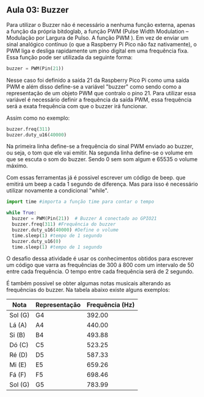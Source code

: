 ## Aula 03: Buzzer

Para utilizar o Buzzer não é necessário a nenhuma função externa, apenas a função da própria bitdoglab, a função PWM (Pulse Width Modulation – Modulação por Largura de Pulso. A função PWM ). Em vez de enviar um sinal analógico contínuo (o que a Raspberry Pi Pico não faz nativamente), o PWM liga e desliga rapidamente um pino digital em uma frequência fixa. 
Essa função pode ser utilizada da seguinte forma:

```python
buzzer = PWM(Pin(21))
```

Nesse caso foi definido a saída 21 da Raspberry Pico Pi como uma saída PWM e além disso define-se a variável "buzzer" como sendo como a representação de um objeto PWM que contralo o pino 21. Para utilizar essa variável é necessário definir a frequência da saída PWM, essa frequência será a exata frequência com que o buzzer irá funcionar.

Assim como no exemplo:

```python
buzzer.freq(311)
buzzer.duty_u16(40000)
```
Na primeira linha define-se a frequência do sinal PWM enviado ao buzzer, ou seja, o tom que ele vai emitir. Na segunda linha define-se o volume em que se escuta o som do buzzer. Sendo 0 sem som algum e 65535 o volume máximo.

Com essas ferramentas já é possivel escrever um código de beep. que emitirá um beep a cada 1 segundo de diferença. Mas para isso é necessário utilizar novamente a condicional "while".

```python
import time #importa a função time para contar o tempo

while True:
  buzzer = PWM(Pin(21))  # Buzzer A conectado ao GPIO21
  buzzer.freq(311) #Frequência do buzzer
  buzzer.duty_u16(40000) #Define o volume
  time.sleep(1) #tempo de 1 segundo
  buzzer.duty_u16(0)
  time.sleep(1) #tempo de 1 segundo
```

O desafio dessa atividade é usar os conhecimentos obtidos para escrever um código que varra as frequências de 300 á 800 com um intervalo de 50 entre cada frequência. O tempo entre cada frequência será de 2 segundo. 

É também possivel se obter algumas notas musicais alterando as frequências do buzzer. Na tabela abaixo existe alguns exemplos:

| Nota         | Representação | Frequência (Hz) |
|--------------|----------------|------------------|
| Sol (G)      | G4             | 392.00           |
| Lá (A)       | A4             | 440.00           |
| Si (B)       | B4             | 493.88           |
| Dó (C)       | C5             | 523.25           |
| Ré (D)       | D5             | 587.33           |
| Mi (E)       | E5             | 659.26           |
| Fá (F)       | F5             | 698.46           |
| Sol (G)      | G5             | 783.99           |

